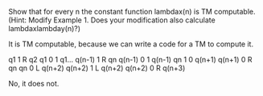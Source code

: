 Show that for every n the constant function lambdax(n) is TM computable. (Hint: Modify Example 1. Does your modification also 
calculate lambdaxlambday(n)?)

It is TM computable, because we can write a code for a TM to compute it.

q1 1 R q2
q1 0 1 q1...
q(n-1) 1 R qn
q(n-1) 0 1 q(n-1)
qn 1 0 q(n+1)
q(n+1) 0 R qn
qn 0 L q(n+2)
q(n+2) 1 L q(n+2)
q(n+2) 0 R q(n+3)

No, it does not. 
